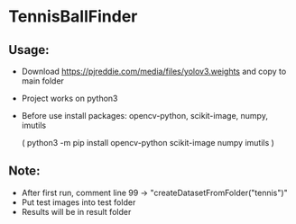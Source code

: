 # TennisBallFinder

## Usage:
- Download https://pjreddie.com/media/files/yolov3.weights and copy to main folder
- Project works on python3 
- Before use install packages: opencv-python, scikit-image, numpy, imutils

  ( python3 -m pip install opencv-python scikit-image numpy imutils )

## Note:
- After first run, comment line 99 -> "createDatasetFromFolder("tennis")"
- Put test images into test folder
- Results will be in result folder

